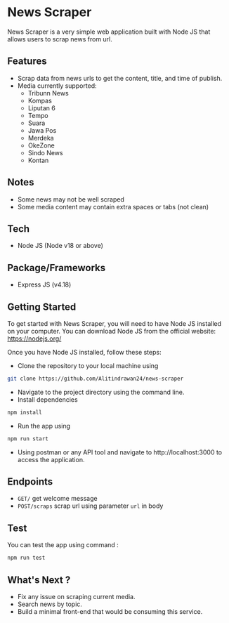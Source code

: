 # News Scraper

News Scraper is a very simple web application built with Node JS that allows users to scrap news from url.

## Features
- Scrap data from news urls to get the content, title, and time of publish.
- Media currently supported:
     - Tribunn News 
     - Kompas
     - Liputan 6
     - Tempo
     - Suara
     - Jawa Pos
     - Merdeka
     - OkeZone
     - Sindo News
     - Kontan

## Notes
- Some news may not be well scraped 
- Some media content may contain extra spaces or tabs (not clean)

## Tech
- Node JS (Node v18 or above)

## Package/Frameworks
- Express JS (v4.18)

## Getting Started
To get started with News Scraper, you will need to have Node JS installed on your computer. You can download Node JS from the official website: https://nodejs.org/

Once you have Node JS installed, follow these steps:
- Clone the repository to your local machine using
```bash
git clone https://github.com/Alitindrawan24/news-scraper
```
- Navigate to the project directory using the command line.
- Install dependencies
```bash
npm install
```
- Run the app using
```bash
npm run start
```
- Using postman or any API tool and navigate to http://localhost:3000 to access the application.

## Endpoints
- ```GET/```  get welcome message
- ```POST/scraps``` scrap url using parameter ```url``` in body

## Test
You can test the app using command :
```bash
npm run test
```

## What's Next ?
- Fix any issue on scraping current media.
- Search news by topic.
- Build a minimal front-end that would be consuming this service.
